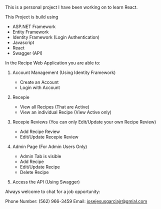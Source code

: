 This is a personal project I have been working on to learn React.

This Project is build using 

  - ASP.NET Framework
  - Entity Framework
  - Identity Framework (Login Authentication)
  - Javascript
  - React
  - Swagger (API)

In the Recipe Web Application you are able to:

  1. Account Management (Using Identity Framework)
     - Create an Account
     - Login with Account

  3. Recepie
     - View all Recipes (That are Active)
     - View an individual Recipe (View Active only)

  5. Recepie Reviews (You can only Edit/Update your own Recipe Review)
     - Add Recipe Review
     - Edit/Update Recepie Review

  7. Admin Page (For Admin Users Only)
     - Admin Tab is visible
     - Add Recipe
     - Edit/Update Recipe
     - Delete Recipe

  9. Access the API (Using Swagger)

Always welcome to chat for a job opportunity: 

  Phone Number: (562) 966-3459
  Email: josejesusgarciajr@gmial.com
     
